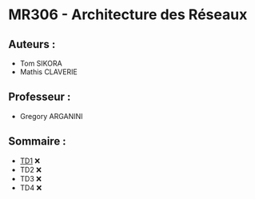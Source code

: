# MR306 - Architecture des Réseaux

## Auteurs :
- Tom SIKORA
- Mathis CLAVERIE

## Professeur :
- Gregory ARGANINI

## Sommaire :
- [TD1](TD1/R3.06_TD1.pdf) ❌
- TD2 ❌
- TD3 ❌
- TD4 ❌
